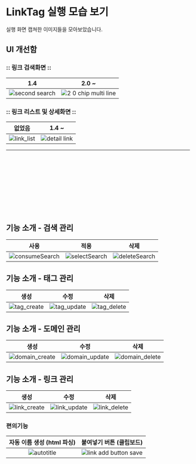 # LinkTag 실행 모습 보기
실행 화면 캡쳐한 이미지들을 모아보았습니다.
    
## UI 개선함
### :: 링크 검색화면 ::
1.4 | 2.0 ~
:-----:|:-----:
![second search](https://user-images.githubusercontent.com/60867063/169701904-4f3b52a0-aedc-44be-8b57-c4103137778b.gif) |   ![2 0  chip multi line](https://user-images.githubusercontent.com/60867063/172381251-4dfe4014-97de-4a30-a282-188263b66b84.gif)


### :: 링크 리스트 및 상세화면 ::
없었음 | 1.4 ~
:-----:|:-----:
![link_list](https://user-images.githubusercontent.com/60867063/169702950-28c298ea-2f17-4ad8-a812-e2420bb7f5ab.jpg)  | ![detail link](https://user-images.githubusercontent.com/60867063/169702243-7838e1a7-7321-4e06-a6e2-cd9552b8d65a.gif)

-------
<br><br><br><br><br><br><br><br><br>


## 기능 소개 - 검색 관리
사용 | 적용 | 삭제
:-----:|:-----:|:-----:
![consumeSearch](https://user-images.githubusercontent.com/60867063/172382714-6aefe836-cb68-4e11-af22-1e166b8f4ca4.gif) |   ![selectSearch](https://user-images.githubusercontent.com/60867063/172382805-1d9fec01-49b0-44a7-867f-01e42d1ccc87.gif)  |   ![deleteSearch](https://user-images.githubusercontent.com/60867063/172382865-c8208941-8926-4a91-ba84-971f6f1fe781.gif)

## 기능 소개 - 태그 관리
생성 | 수정 | 삭제
:-----:|:-----:|:-----:
![tag_create](https://user-images.githubusercontent.com/60867063/166867419-d60935ff-d039-4a20-9057-40e08ceac970.gif)  | ![tag_update](https://user-images.githubusercontent.com/60867063/166866973-dc5ad60c-ab29-476d-9963-24b2049f9d4b.gif)  | ![tag_delete](https://user-images.githubusercontent.com/60867063/166867693-1c9b59b2-8d94-4dca-9c1c-3df2f2cd0952.gif)
    
## 기능 소개 - 도메인 관리
생성 | 수정 | 삭제
:-----:|:-----:|:-----:
![domain_create](https://user-images.githubusercontent.com/60867063/166867190-37ea4d82-f543-4b19-966f-a6b732628ff0.gif)  | ![domain_update](https://user-images.githubusercontent.com/60867063/166874717-2ca283a6-8c32-4c6a-9cf0-514655c390fa.gif)  | ![domain_delete](https://user-images.githubusercontent.com/60867063/166874941-89849cf8-bd79-44fd-a713-46853ebe2fa7.gif)
    
## 기능 소개 - 링크 관리
생성 | 수정 | 삭제
:-----:|:-----:|:-----:
![link_create](https://user-images.githubusercontent.com/60867063/166876018-a1b5ebcf-30c3-4ab0-838a-dc33fcfdc3b1.gif)  | ![link_update](https://user-images.githubusercontent.com/60867063/166876047-a4e696cd-874c-47d6-bcc2-742b099e5fe3.gif)  | ![link_delete](https://user-images.githubusercontent.com/60867063/166876064-2bf9f07e-9bb0-4097-928c-07a2c5c568da.gif)

### 편의기능
자동 이름 생성 (html 파싱) | 붙여넣기 버튼 (클립보드)
:-----:|:-----:
![autotitle](https://user-images.githubusercontent.com/60867063/166875761-f8c6ebf0-69ab-4ac8-9c36-144030e3b577.gif) | ![link add button save](https://user-images.githubusercontent.com/60867063/169703173-c6906308-ea6a-4743-8173-1d4fd651fb5c.gif)



